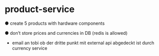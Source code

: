 # product-service

● create 5 products with hardware components

● don’t store prices and currencies in DB (redis is allowed)

- email an tobi ob der dritte punkt mit external api abgedeckt ist durch currency service